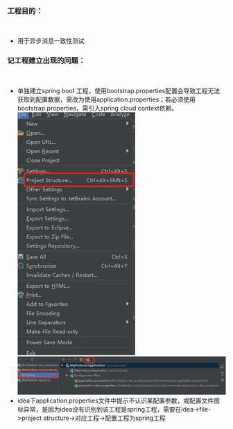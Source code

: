 
<div id="proj-aim-box">
<h3>工程目的：</h3><br/>
<ul>
    <li>用于异步消息一致性测试</li>
</ul>
</div>
<div id="proj-problem-box">
<h3>记工程建立出现的问题：</h3><br/>
<ul>
    <li>单独建立spring boot 工程，使用bootstrap.properties配置会导致工程无法获取到配置数据，需改为使用application.properties；若必须使用bootstrap.properties，需引入spring cloud context依赖。
    <img src="doc/img/15555547361553.png" /><img src="doc/img/15555549453731.png" />
    </li>
    <li>idea下application.properties文件中提示不认识某配置参数，或配置文件图标异常，是因为idea没有识别到该工程是spring工程，需要在idea->file->project structure->对应工程->配置工程为spring工程<br/></li>
</ul>
</div>

